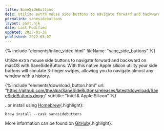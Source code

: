 ```yaml
---
title: SaneSideButtons
desc: Utilize extra mouse side buttons to navigate forward and backward on macOS with SaneSideButtons. With this native Apple silicon utility...
permalink: sanesidebuttons
layout: post.njk
date: Last Modified
updated: 2025-01-26
published: 2022-03-07
---
```

{% include "elements/inline_video.html" fileName: "sane_side_buttons" %}

Utilize extra mouse side buttons to navigate forward and backward on macOS with SaneSideButtons. With this native Apple silicon utility your side buttons will simulate 3-finger swipes, allowing you to navigate almost any window with a history.

{% include "elements/download_button.html" url: "https://github.com/thealpa/SaneSideButtons/releases/latest/download/SaneSideButtons.dmgg" subtitle: "Intel & Apple Silicon" %}

..or install using [Homebrew](https://formulae.brew.sh/cask/sanesidebuttons){.highlight}:

`brew install --cask sanesidebuttons`

More information can be found on [GitHub](https://github.com/thealpa/SaneSideButtons){.highlight}.

